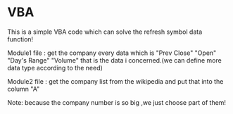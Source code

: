 # VBA
This is a simple VBA code which can solve the refresh symbol data function!

Module1 file : get the company every data which is "Prev Close" 	"Open"  	"Day's Range"  	"Volume"
               that is the data i concerned.(we can define more data type according to the need)
               
               
               
Module2 file : get the company list from the wikipedia and put that into the column "A"
               
        

Note: because the company number is so big ,we just choose part of them! 
               
    

